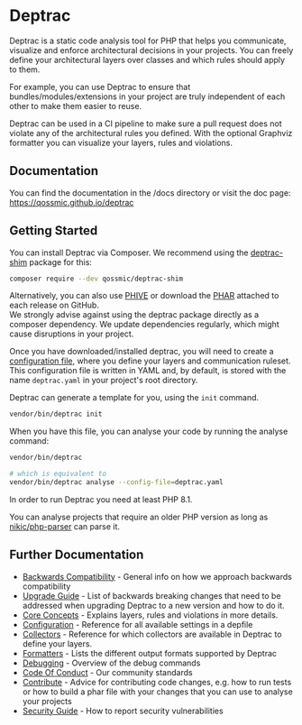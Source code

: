 # Deptrac

Deptrac is a static code analysis tool for PHP that helps you communicate,
visualize and enforce architectural decisions in your projects. You can freely
define your architectural layers over classes and which rules should apply to
them.

For example, you can use Deptrac to ensure that bundles/modules/extensions in
your project are truly independent of each other to make them easier to reuse.

Deptrac can be used in a CI pipeline to make sure a pull request does not
violate any of the architectural rules you defined. With the optional Graphviz
formatter you can visualize your layers, rules and violations.

## Documentation

You can find the documentation in the /docs directory or visit the doc page:
https://qossmic.github.io/deptrac

## Getting Started

You can install Deptrac via Composer. We recommend using the
[deptrac-shim](https://github.com/qossmic/deptrac-shim) package for this:

```bash
composer require --dev qossmic/deptrac-shim
```

Alternatively, you can also use [PHIVE](docs/index.md#phive) or download the
[PHAR](docs/index.md#phar) attached to each release on GitHub.  
We strongly advise against using the deptrac package directly as a composer dependency. 
We update dependencies regularly, which might cause disruptions in your project.

Once you have downloaded/installed deptrac, you will need to create a
[configuration file](docs/index.md#configuration), where you define your layers and
communication ruleset. This configuration file is written in YAML and, by default, 
is stored with the name `deptrac.yaml` in your project's root directory.

Deptrac can generate a template for you, using the `init` command.

```bash
vendor/bin/deptrac init
```

When you have this file, you can analyse your code by
running the analyse command:

```bash
vendor/bin/deptrac

# which is equivalent to
vendor/bin/deptrac analyse --config-file=deptrac.yaml
```

In order to run Deptrac you need at least PHP 8.1.

You can analyse projects that require an older PHP version as long as
[nikic/php-parser](https://github.com/nikic/PHP-Parser) can parse it.

## Further Documentation

* [Backwards Compatibility](docs/bc_policy.md) - General info on how we approach
  backwards compatibility
* [Upgrade Guide](docs/upgrade.md) - List of backwards breaking changes that
  need to be addressed when upgrading Deptrac to a new version and how to do it.
* [Core Concepts](docs/concepts.md) - Explains layers, rules and violations in
  more details.
* [Configuration](docs/configuration.md) - Reference for all available settings
  in a depfile
* [Collectors](docs/collectors.md) - Reference for which collectors are
  available in Deptrac to define your layers.
* [Formatters](docs/formatters.md) - Lists the different output formats
  supported by Deptrac
* [Debugging](docs/debugging.md) - Overview of the debug commands
* [Code Of Conduct](docs/CODE_OF_CONDUCT.md) - Our community standards
* [Contribute](docs/CONTRIBUTING.md) - Advice for contributing code changes,
  e.g. how to run tests or how to build a phar file with your changes that you
  can use to analyse your projects
* [Security Guide](docs/SECURITY.md) - How to report security vulnerabilities
